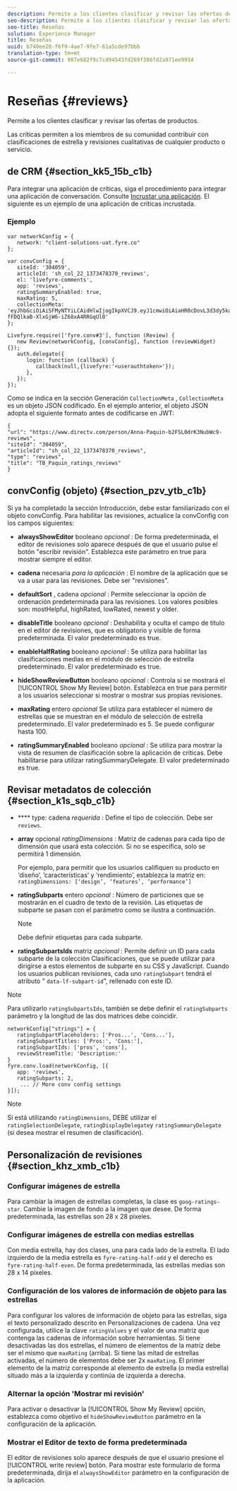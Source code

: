 ```yaml
---
description: Permite a los clientes clasificar y revisar las ofertas de productos.
seo-description: Permite a los clientes clasificar y revisar las ofertas de productos.
seo-title: Reseñas
solution: Experience Manager
title: Reseñas
uuid: b740ee28-f6f9-4ae7-9fe7-61a5cde97bbb
translation-type: tm+mt
source-git-commit: 987e682f9c7cd94543fd269f386fd2a971ee9934

---
```



# Reseñas {#reviews}

Permite a los clientes clasificar y revisar las ofertas de productos.

Las críticas permiten a los miembros de su comunidad contribuir con clasificaciones de estrella y revisiones cualitativas de cualquier producto o servicio.

## de CRM {#section_kk5_15b_c1b}

Para integrar una aplicación de críticas, siga el procedimiento para integrar una aplicación de conversación. Consulte [Incrustar una aplicación](/help/implementation/c-livefyre-identity-comp/t-using-studio-to-connect-your-social-apps-to-your-livefyre-implementation.md). El siguiente es un ejemplo de una aplicación de críticas incrustada.

### Ejemplo

```
var networkConfig = { 
   network: "client-solutions-uat.fyre.co" 
}; 
  
var convConfig = { 
   siteId: '304059', 
   articleId: 'sh_col_22_1373478370_reviews', 
   el: 'livefyre-comments', 
   app: 'reviews', 
   ratingSummaryEnabled: true, 
   maxRating: 5, 
   collectionMeta: 'eyJhbGciOiAiSFMyNTYiLCAidHlwIjogIkpXVCJ9.eyJ1cmwiOiAiaHR0cDovL3d3dy5kaXJlY3R2LmNvbS9wZXJzb24vQW5uYS1QYXF1aW4tYjJGU0wwZHJLM051YldjOS1yZXZpZXdzIiwgInNpdGVJZCI6ICIzMDQwNTkiLCAiYXJ0aWNsZUlkIjogInNoX2NvbF8yMl8xMzczNDc4MzcwX3Jldmlld3MiLCAidHlwZSI6ICJyZXZpZXdzIiwgInRpdGxlIjogIlRCX1BhcXVpbl9yYXRpbmdzX3Jldmlld3MifQ.hes3KMwygCG-fFDQlkaB-XlxGjW6-iZ68xA4RRGqUl0' 
}; 
  
Livefyre.require(['fyre.conv#3'], function (Review) { 
   new Review(networkConfig, [convConfig], function (reviewWidget) {}); 
   auth.delegate({ 
      login: function (callback) { 
         callback(null,{livefyre:'<userauthtoken>'}); 
      }, 
   }); 
});
```

Como se indica en la sección Generación `CollectionMeta` , `CollectionMeta` es un objeto JSON codificado. En el ejemplo anterior, el objeto JSON adopta el siguiente formato antes de codificarse en JWT:

```
{ 
"url": "https://www.directv.com/person/Anna-Paquin-b2FSL0drK3NubWc9-reviews",  
"siteId": "304059",  
"articleId": "sh_col_22_1373478370_reviews",  
"type": "reviews",  
"title": "TB_Paquin_ratings_reviews" 
}
```

## convConfig (objeto) {#section_pzv_ytb_c1b}

Si ya ha completado la sección Introducción, debe estar familiarizado con el objeto convConfig. Para habilitar las revisiones, actualice la convConfig con los campos siguientes:

* **alwaysShowEditor** booleano *opcional* : De forma predeterminada, el editor de revisiones solo aparece después de que el usuario pulse el botón "escribir revisión". Establezca este parámetro en true para mostrar siempre el editor.

* **cadena** necesaria *para la aplicación* : El nombre de la aplicación que se va a usar para las revisiones. Debe ser "revisiones".

* **defaultSort** , cadena *opcional* : Permite seleccionar la opción de ordenación predeterminada para las revisiones. Los valores posibles son: mostHelpful, highRated, lowRated, newest y older.

* **disableTitle** booleano *opcional* : Deshabilita y oculta el campo de título en el editor de revisiones, que es obligatorio y visible de forma predeterminada. El valor predeterminado es true.

* **enableHalfRating** booleano *opcional* : Se utiliza para habilitar las clasificaciones medias en el módulo de selección de estrella predeterminado. El valor predeterminado es true.

* **hideShowReviewButton** booleano *opcional* : Controla si se mostrará el [!UICONTROL Show My Review] botón. Establezca en true para permitir a los usuarios seleccionar si mostrar o mostrar sus propias revisiones.

* **maxRating** entero *opcional* Se utiliza para establecer el número de estrellas que se muestran en el módulo de selección de estrella predeterminado. El valor predeterminado es 5. Se puede configurar hasta 100.

* **ratingSummaryEnabled** booleano *opcional* : Se utiliza para mostrar la vista de resumen de clasificación sobre la aplicación de críticas. Debe habilitarse para utilizar ratingSummaryDelegate. El valor predeterminado es true.

## Revisar metadatos de colección {#section_k1s_sqb_c1b}

* **** type: cadena *requerida* : Define el tipo de colección. Debe ser `reviews`.

* **array** opcional *ratingDimensions* : Matriz de cadenas para cada tipo de dimensión que usará esta colección. Si no se especifica, solo se permitirá 1 dimensión.

   Por ejemplo, para permitir que los usuarios califiquen su producto en ‘diseño’, ‘características’ y ‘rendimiento’, establezca la matriz en: `ratingDimensions: [‘design’, ‘features’, ‘performance’]`

* **ratingSubparts** entero *opcional* : Número de particiones que se mostrarán en el cuadro de texto de la revisión. Las etiquetas de subparte se pasan con el parámetro como se ilustra a continuación.

   >[!NOTE]
   >Debe definir etiquetas para cada subparte.

* **ratingSubpartsIds** matriz *opcional* : Permite definir un ID para cada subparte de la colección Clasificaciones, que se puede utilizar para dirigirse a estos elementos de subparte en su CSS y JavaScript. Cuando los usuarios publican revisiones, cada uno `ratingSubpart` tendrá el atributo " `data-lf-subpart-id`", rellenado con este ID.

>[!NOTE]
>
>Para utilizarlo `ratingSubpartsIds`, también se debe definir el `ratingSubparts` parámetro y la longitud de las dos matrices debe coincidir.

```
networkConfig["strings"] = { 
   ratingSubpartPlaceholders: ['Pros...', 'Cons...'], 
   ratingSubpartTitles: ['Pros:', 'Cons:'], 
   ratingSubpartIds: ['pros', 'cons'], 
   reviewStreamTitle: 'Description:' 
} 
fyre.conv.load(networkConfig, [{ 
   app: 'reviews', 
   ratingSubparts: 2, 
    ... // More conv config settings 
}]);
```

>[!NOTE]
>
>Si está utilizando `ratingDimensions`, DEBE utilizar el `ratingSelectionDelegate`, `ratingDisplayDelegate`y `ratingSummaryDelegate` (si desea mostrar el resumen de clasificación).

## Personalización de revisiones {#section_khz_xmb_c1b}

### Configurar imágenes de estrella

Para cambiar la imagen de estrellas completas, la clase es `goog-ratings-star`. Cambie la imagen de fondo a la imagen que desee. De forma predeterminada, las estrellas son 28 x 28 píxeles.

### Configurar imágenes de estrella con medias estrellas

Con media estrella, hay dos clases, una para cada lado de la estrella. El lado izquierdo de la media estrella es `fyre-rating-half-odd` y el derecho es `fyre-rating-half-even`. De forma predeterminada, las estrellas medias son 28 x 14 píxeles.

### Configuración de los valores de información de objeto para las estrellas

Para configurar los valores de información de objeto para las estrellas, siga el texto personalizado descrito en Personalizaciones de cadena. Una vez configurada, utilice la clave `ratingValues` y el valor de una matriz que contenga las cadenas de información sobre herramientas. Si tiene desactivadas las dos estrellas, el número de elementos de la matriz debe ser el mismo que `maxRating` (arriba). Si tiene las mitad de estrellas activadas, el número de elementos debe ser 2x `maxRating`. El primer elemento de la matriz corresponde al elemento de estrella (o media estrella) situado más a la izquierda y continúa de izquierda a derecha.

### Alternar la opción 'Mostrar mi revisión'

Para activar o desactivar la [!UICONTROL Show My Review] opción, establezca como objetivo el `hideShowReviewButton` parámetro en la configuración de la aplicación.

### Mostrar el Editor de texto de forma predeterminada

El editor de revisiones solo aparece después de que el usuario presione el [!UICONTROL write review] botón. Para mostrar este formulario de forma predeterminada, dirija el `alwaysShowEditor` parámetro en la configuración de la aplicación.
